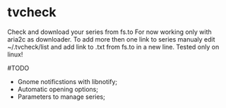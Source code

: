 # tvcheck
Check and download your series from fs.to
For now working only with aria2c as downloader.
To add more then one link to series manualy edit ~/.tvcheck/list and add link to .txt from fs.to in a new line.
Tested only on linux!

#TODO
- Gnome notificstions with libnotify;
- Automatic opening options;
- Parameters to manage series;
